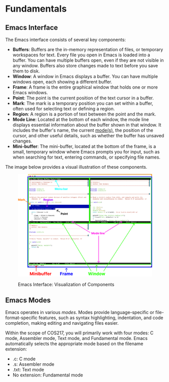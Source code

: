# Fundamentals

## Emacs Interface

The Emacs interface consists of several key components:&#x20;

* **Buffers**: Buffers are the in-memory representation of files, or temporary workspaces for text. Every file you open in Emacs is loaded into a buffer. You can have multiple buffers open, even if they are not visible in any window. Buffers also store changes made to text before you save them to disk.
* **Window**: A window in Emacs displays a buffer. You can have multiple windows open, each showing a different buffer.
* **Frame**: A frame is the entire graphical window that holds one or more Emacs windows.
* **Point**: The point is the current position of the text cursor in a buffer.
* **Mark**: The mark is a temporary position you can set within a buffer, often used for selecting text or defining a region.
* **Region**: A region is a portion of text between the point and the mark.
* **Mode Line**: Located at the bottom of each window, the mode line displays essential information about the buffer shown in that window. It includes the buffer's name, the current [mode(s)](broken-reference), the position of the cursor, and other useful details, such as whether the buffer has unsaved changes.
* **Mini-buffer**: The mini-buffer, located at the bottom of the frame, is a small, temporary window where Emacs prompts you for input, such as when searching for text, entering commands, or specifying file names.

The image below provides a visual illustration of these components.

<figure><img src="../.gitbook/assets/image.png" alt=""><figcaption><p>Emacs Interface: Visualization of Components</p></figcaption></figure>

## Emacs Modes

Emacs operates in various _modes_. Modes provide language-specific or file-format-specific features, such as syntax highlighting, indentation, and code completion, making editing and navigating files easier.&#x20;

Within the scope of COS217, you will primarily work with four modes: C mode, Assembler mode, Text mode, and Fundamental mode. Emacs automatically selects the appropriate mode based on the filename extension:

* .c: C mode
* .s: Assembler mode
* .txt: Text mode
* No extension: Fundamental mode
